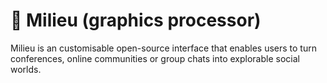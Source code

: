# 🌳 Milieu (graphics processor)

Milieu is an customisable open-source interface that enables users to turn conferences, online communities or group chats into explorable social worlds.